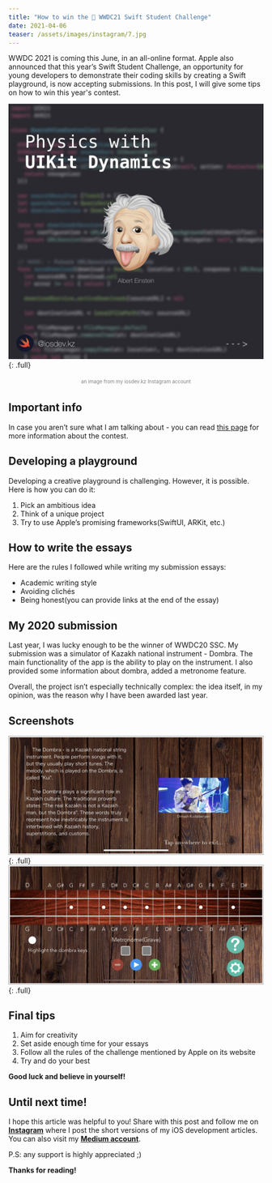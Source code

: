 ```yaml
---
title: "How to win the  WWDC21 Swift Student Challenge"
date: 2021-04-06
teaser: /assets/images/instagram/7.jpg
---
```


WWDC 2021 is coming this June, in an all-online format. Apple also announced that this year’s Swift Student Challenge, an opportunity for young developers to demonstrate their coding skills by creating a Swift playground, is now accepting submissions. In this post, I will give some tips on how to win this year's contest. 


![full](/assets/images/instagram/6.jpg){: .full}
<p style="text-align:center"><span style="color:gray"><sup><sub>an image from my iosdev.kz Instagram account</sub></sup></span></p>


## Important info 
In case you aren’t sure what I am talking about - you can read <a href="developer.apple.com/wwdc21/swift-student-challenge/" target="_blank">this page</a> for more information about the contest. 


## Developing a playground 
Developing a creative playground is challenging. However, it is possible. Here is how you can do it: 

1. Pick an ambitious idea  
2. Think of a unique project 
3. Try to use Apple’s promising frameworks(SwiftUI, ARKit, etc.) 


## How to write the essays
Here are the rules I followed while writing my submission essays: 

 * Academic writing style 
 * Avoiding clichés
 * Being honest(you can provide links at the end of the essay) 


## My 2020 submission 
 Last year, I was lucky enough to be the winner of WWDC20 SSC. My submission was a simulator of Kazakh national instrument - Dombra. The main functionality of the app is the ability to play on the instrument. I also provided some information about dombra, added a metronome feature. 

Overall, the project isn’t especially technically complex: the idea itself, in my opinion, was the reason why I have been awarded last year.


## Screenshots 
![full](/assets/images/7/screenshot1.png){: .full}
![full](/assets/images/7/screenshot2.png){: .full}


## Final tips
1. Aim for creativity 
2. Set aside enough time for your essays
3. Follow all the rules of the challenge mentioned by Apple on its website 
4. Try and do your best

__Good luck and believe in yourself!__ 



## Until next time! 
I hope this article was helpful to you! 
Share with this post and follow me on <a href="https://instagram.com/iosdev.kz" target="_blank">**Instagram**</a> where I post the short versions of my iOS development articles. 
You can also visit my <a href="https://medium.com/iosdev-kz" target="_blank">**Medium account**</a>.

P.S: any support is highly appreciated ;) 

__Thanks for reading!__